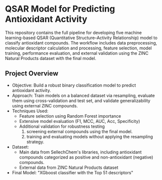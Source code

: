 # QSAR Model for Predicting Antioxidant Activity
This repository contains the full pipeline for developing five machine learning-based QSAR (Quantitative Structure–Activity Relationship) model to classify antioxidant compounds. The workflow includes data preprocessing, molecular descriptor calculation and processing, feature selection, model training, performance evaluation, and external validation using the ZINC Natural Products dataset with the final model.

##  Project Overview
- Objective: Build a robust binary classification model to predict antioxidant activity.
- Approach: Train models on a balanced dataset via resampling, evaluate them using cross-validation and test set, and validate generalizability using external ZINC compounds.
- Techniques Used:
  - Feature selection using Random Forest importance
  - Extensive model evaluation (F1, MCC, AUC, Acc, Specificity)
  - Additional validation for robustness testing
    1. screening external compounds using the final model.
    2. training and evaluating models without applying the resampling strategy.
- Dataset:
  - Main data from SellechChem's libraries, including antioxidant compounds categorized as positive and non-antioxidant (negative) compounds.
  - External data from ZINC Natural Products dataset
- Final Model: "XGboost classifier with the Top 51 descriptors"  
